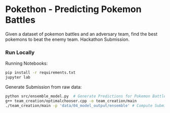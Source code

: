# Pokethon - Predicting Pokemon Battles

Given a dataset of pokemon battles and an adversary team, find the best pokemons to beat the enemy team. Hackathon Submission.

### Run Locally

Running Notebooks:

```bash
pip install -r requirements.txt
jupyter lab
```

Generate Submission from raw data:

```bash
python src/ensemble_model.py  # Generate Predictions for Pokemon Battles
g++ team_creation/optimalchooser.cpp -o team_creation/main	
./team_creation/main -p 'data/04_model_output/ensemble' # Compute Submission Pokemon Team
```

